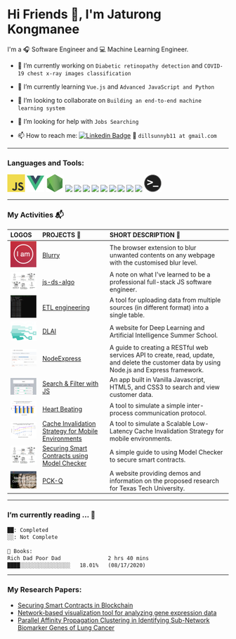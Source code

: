 <!--
**JaturongKongmanee/JaturongKongmanee** is a ✨ _special_ ✨ repository because its `README.md` (this file) appears on your GitHub profile.

Here are some ideas to get you started:

- 🔭 I’m currently working on ...
- 🌱 I’m currently learning ...
- 👯 I’m looking to collaborate on ...
- 🤔 I’m looking for help with ...
- 💬 Ask me about ...
- 📫 How to reach me: ...
- 😄 Pronouns: ...
- ⚡ Fun fact: ...
-->


# Hi Friends 👋, I'm Jaturong Kongmanee 
I'm a 🎧 Software Engineer and 💻 Machine Learning Engineer.

- 🔭 I’m currently working on ```Diabetic retinopathy detection``` and ```COVID-19 chest x-ray images classification```

- 🌱 I’m currently learning ```Vue.js``` and ```Advanced JavaScript and Python```

- 👯 I’m looking to collaborate on ```Building an end-to-end machine learning system```

- 🤔 I’m looking for help with ```Jobs Searching```

- 📫 How to reach me: [![Linkedin Badge](https://img.shields.io/badge/-Jaturong_Kongmanee-blue?style=flat-square&logo=Linkedin&logoColor=white&link=https://www.linkedin.com/in/jaturong-dill-kongmanee-767b1bb3/)](https://www.linkedin.com/in/jaturong-dill-kongmanee-767b1bb3/) :email: ```dillsunnyb11 at gmail.com```

---

### Languages and Tools:
<code><img height="40" src="https://raw.githubusercontent.com/github/explore/80688e429a7d4ef2fca1e82350fe8e3517d3494d/topics/javascript/javascript.png"></code>
<code><img height="40" src="https://raw.githubusercontent.com/github/explore/80688e429a7d4ef2fca1e82350fe8e3517d3494d/topics/vue/vue.png"></code>
<code><img height="40" src="https://raw.githubusercontent.com/github/explore/80688e429a7d4ef2fca1e82350fe8e3517d3494d/topics/nodejs/nodejs.png"></code>
<code><img height="40" src="https://cdn.svgporn.com/logos/webpack.svg"></code>
<code><img height="40" src="https://cdn.svgporn.com/logos/html-5.svg"></code>
<code><img height="40" src="https://cdn.svgporn.com/logos/css-3.svg"></code>
<code><img height="40" src="https://cdn.svgporn.com/logos/python.svg"></code>
<code><img height="40" src="https://www.vectorlogo.zone/logos/tensorflow/tensorflow-ar21.svg"></a></code>
<code><img height="40" src="https://www.vectorlogo.zone/logos/pytorch/pytorch-ar21.svg"></a></code>
<code><img height="40" src="https://encrypted-tbn0.gstatic.com/images?q=tbn%3AANd9GcTApU_6Eg4oWx3NMhLifHmNEkxjeMxfd3oGUA&usqp=CAU"></code>
<code><img height="40" src="https://cdn.svgporn.com/logos/git-icon.svg"></code>
<code><img height="40" src="https://cdn.svgporn.com/logos/visual-studio-code.svg"></code>
<code><img height="40" src="https://raw.githubusercontent.com/github/explore/80688e429a7d4ef2fca1e82350fe8e3517d3494d/topics/terminal/terminal.png"></code>
<!--
<code><img height="40" src="https://raw.githubusercontent.com/github/explore/80688e429a7d4ef2fca1e82350fe8e3517d3494d/topics/firebase/firebase.png"></code>
<code><img height="40" src="https://raw.githubusercontent.com/github/explore/80688e429a7d4ef2fca1e82350fe8e3517d3494d/topics/cpp/cpp.png"></code>
<code><img height="40" src="https://raw.githubusercontent.com/github/explore/5c058a388828bb5fde0bcafd4bc867b5bb3f26f3/topics/graphql/graphql.png"></code>
<code><img height="40" src="https://raw.githubusercontent.com/github/explore/80688e429a7d4ef2fca1e82350fe8e3517d3494d/topics/react/react.png"></code>
<code><img height="40" src="https://raw.githubusercontent.com/github/explore/80688e429a7d4ef2fca1e82350fe8e3517d3494d/topics/cpp/cpp.png"></code>
<code><img height="40" src="https://raw.githubusercontent.com/github/explore/80688e429a7d4ef2fca1e82350fe8e3517d3494d/topics/mysql/mysql.png"></code>
-->


---

### My Activities :mailbox_with_mail:

| LOGOS | PROJECTS :floppy_disk: | SHORT DESCRIPTION :green_book: |
| :--- | :--- | :--- |
| <a href="https://doubledudes.github.io/blurry/"><img src="https://github.com/JaturongKongmanee/JaturongKongmanee/blob/master/assets/thumbnails/projects/blurry-icon-128.png" width="100px;" alt=""/></a> | [Blurry](https://doubledudes.github.io/blurry/) | The browser extension to blur unwanted contents on any webpage with the customised blur level. |
| <a href="https://github.com/JaturongKongmanee/model-checking-nusmv"><img src="https://github.com/JaturongKongmanee/JaturongKongmanee/blob/master/assets/thumbnails/projects/ase_paper.png" width="100px;" alt=""/></a> | [js-ds-algo](https://github.com/JaturongKongmanee/js-ds-algo) | A note on what I've learned to be a professional full-stack JS software engineer. |
| <a href="https://github.com/JaturongKongmanee/etl-engineeringv"><img src="https://github.com/JaturongKongmanee/JaturongKongmanee/blob/master/assets/thumbnails/projects/etl_run.png" width="100px;" alt=""/></a> | [ETL engineering](https://github.com/JaturongKongmanee/etl-engineering) | A tool for uploading data from multiple sources (in different format) into a single  table. |
| <a href="https://deeplearningandaiwinterschool.github.io/"><img src="https://github.com/JaturongKongmanee/JaturongKongmanee/blob/master/assets/thumbnails/projects/dlai_128.png" width="100px;" alt=""/></a> | [DLAI](https://deeplearningandaiwinterschool.github.io/) | A website for Deep Learning and Artificial Intelligence Summer School. |
| <a href="https://github.com/JaturongKongmanee/nodejs-express-rewind"><img src="https://github.com/JaturongKongmanee/JaturongKongmanee/blob/master/assets/thumbnails/projects/node_express_api.png" width="100px;" alt=""/></a> | [NodeExpress](https://github.com/JaturongKongmanee/nodejs-express-rewind) | A guide to creating a RESTful web services API to create, read, update, and delete the customer data by using Node.js and Express framework. |
| <a href="https://github.com/JaturongKongmanee/js-rewind"><img src="https://github.com/JaturongKongmanee/JaturongKongmanee/blob/master/assets/thumbnails/projects/js_filter.png" width="100px;" alt=""/></a> | [Search & Filter with JS](https://github.com/JaturongKongmanee/js-rewind) | An app built in Vanilla Javascript, HTML5, and CSS3 to search and view customer data. |
| <a href="https://github.com/JaturongKongmanee/heart-beating"><img src="https://github.com/JaturongKongmanee/JaturongKongmanee/blob/master/assets/thumbnails/projects/heart_beating.png" width="100px;" alt=""/></a> | [Heart Beating](https://github.com/JaturongKongmanee/heart-beating) | A tool to simulate a simple inter-process communication protocol.  |
| <a href="https://github.com/JaturongKongmanee/cache-or-not-to-cache"><img src="https://github.com/JaturongKongmanee/JaturongKongmanee/blob/master/assets/thumbnails/projects/cache_or_not_to_cache.png" width="100px;" alt=""/></a> | [Cache Invalidation Strategy for Mobile Environments](https://github.com/JaturongKongmanee/cache-or-not-to-cache) | A tool to simulate a Scalable Low-Latency Cache Invalidation Strategy for mobile environments.  |
| <a href="https://github.com/JaturongKongmanee/model-checking-nusmv"><img src="https://github.com/JaturongKongmanee/JaturongKongmanee/blob/master/assets/thumbnails/projects/ase_paper.png" width="100px;" alt=""/></a> | [Securing Smart Contracts using Model Checker](https://github.com/JaturongKongmanee/model-checking-nusmv) | A simple guide to using Model Checker to secure smart contracts. |
| <a href="https://jaturongkongmanee.github.io/PCK-Q/"><img src="https://github.com/JaturongKongmanee/JaturongKongmanee/blob/master/assets/thumbnails/projects/pck_q.png" width="100px;" alt=""/></a> | [PCK-Q](https://jaturongkongmanee.github.io/PCK-Q/) | A website providing demos and information on the proposed research for Texas Tech University. |




---


### I’m currently reading ... :book: 

```text
██: Completed
░░: Not Complete

💬 Books: 
Rich Dad Poor Dad               2 hrs 40 mins       ████░░░░░░░░░░░░░░░░   18.01%   (08/17/2020)
```

----

### My Research Papers:

- [Securing Smart Contracts in Blockchain](https://ieeexplore.ieee.org/document/8967424)
- [Network-based visualization tool for analyzing gene expression data](https://dl.acm.org/doi/abs/10.1145/3105971.3108446) 
- [Parallel Affinity Propagation Clustering in Identifying Sub-Network Biomarker Genes of Lung Cancer](https://dl.acm.org/doi/abs/10.1145/3029375.3029385)


